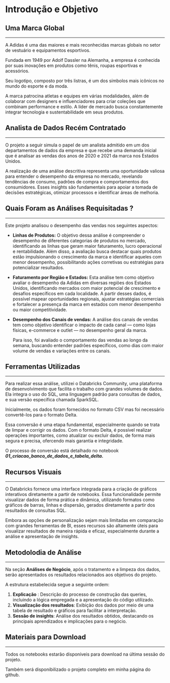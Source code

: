 # Introdução e Objetivo

## Uma Marca Global

---

A Adidas é uma das maiores e mais reconhecidas marcas globais no setor de vestuário e equipamentos esportivos. 

Fundada em 1949 por Adolf Dassler na Alemanha, a empresa é conhecida por suas inovações em produtos como tênis, roupas esportivas e acessórios. 

Seu logotipo, composto por três listras, é um dos símbolos mais icônicos no mundo do esporte e da moda. 

A marca patrocina atletas e equipes em várias modalidades, além de colaborar com designers e influenciadores para criar coleções que combinam performance e estilo. A líder de mercado busca constantemente integrar tecnologia e sustentabilidade em seus produtos.

## Analista de Dados Recém Contratado

---

O projeto a seguir simula o papel de um analista admitido em um dos departamentos de dados da empresa e que recebe uma demanda inicial que é analisar as vendas dos anos de 2020 e 2021 da marca nos Estados Unidos.

A realização de uma análise descritiva representa uma oportunidade valiosa para entender o desempenho da empresa no mercado, revelando tendências de consumo, padrões de compra e comportamentos dos consumidores. Esses insights são fundamentais para apoiar a tomada de decisões estratégicas, otimizar processos e identificar áreas de melhoria.

## Quais Foram as Análises Requisitadas ?

---

Este projeto analisou o desempenho das vendas nos seguintes aspectos:

- **Linhas de Produtos:** O objetivo dessa análise é compreender o desempenho de diferentes categorias de produtos no mercado, identificando as linhas que geram maior faturamento, lucro operacional e rentabilidade. Além disso, a avaliação busca destacar quais produtos estão impulsionando o crescimento da marca e identificar aqueles com menor desempenho, possibilitando ações corretivas ou estratégias para potencializar resultados.

- **Faturamento por Região e Estados:** Esta análise tem como objetivo avaliar o desempenho da Adidas em diversas regiões dos Estados Unidos, identificando mercados com maior potencial de crescimento e desafios específicos em cada localidade. A partir desses dados, é possível mapear oportunidades regionais, ajustar estratégias comerciais e fortalecer a presença da marca em estados com menor desempenho ou maior competitividade.

- **Desempenho dos Canais de vendas:** A análise dos canais de vendas tem como objetivo identificar o impacto de cada canal — como lojas físicas, e-commerce e outlet — no desempenho geral da marca.
    
    Para isso, foi avaliado o comportamento das vendas ao longo da semana, buscando entender        padrões específicos, como dias com maior volume de vendas e variações entre os canais.
    

## Ferramentas Utilizadas

---

Para realizar essa análise, utilizei o Databricks Community, uma plataforma de desenvolvimento que facilita o trabalho com grandes volumes de dados. Ela integra o uso do SQL, uma linguagem padrão para consultas de dados, e sua versão específica chamada SparkSQL.

Inicialmente, os dados foram fornecidos no formato CSV  mas foi necessário convertê-los para o formato Delta.

Essa conversão é uma etapa fundamental, especialmente quando se trata de limpar e corrigir os dados. Com o formato Delta, é possível realizar operações importantes, como atualizar ou excluir dados, de forma mais segura e precisa, ofercendo mais garantia e integridade.

O processo de conversão está detalhado no notebook ***01_criacao_banco_de_dados_e_tabela_delta*.**

## Recursos Visuais

---

O Databricks fornece uma interface integrada para a criação de gráficos interativos diretamente a partir de notebooks. Essa funcionalidade permite visualizar dados de forma prática e dinâmica, utilizando formatos como gráficos de barras, linhas e dispersão, gerados diretamente a partir dos resultados de consultas SQL.

Embora as opções de personalização sejam mais limitadas em comparação com grandes ferramentas de BI, esses recursos são altamente úteis para visualizar resultados de maneira rápida e eficaz, especialmente durante a análise e apresentação de insights.

## Metodolodia de Análise

---

Na seção **Análises de Negócio**, após o tratamento e a limpeza dos dados, serão apresentados os resultados relacionados aos objetivos do projeto.

A estrutura estabelecida segue a seguinte ordem:

1. **Explicação** : Descrição do processo de construção das queries, incluindo a lógica empregada e a apresentação do código utilizado.
2. **Visualização dos resultados**: Exibição dos dados por meio de uma tabela de resultado  e  gráficos para facilitar a interpretação.
3. **Sessão de insights**: Análise dos resultados obtidos, destacando os principais aprendizados e implicações para o negócio.

## Materiais para Download

---

Todos os notebooks estarão disponíveis para download na última sessão do projeto.

Também será disponibilizado o projeto completo em minha página do github.

